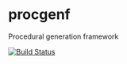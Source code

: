 # procgenf
Procedural generation framework

[![Build Status](https://travis-ci.org/fachammer/procgenf.svg?branch=master)](https://travis-ci.org/fachammer/procgenf)
